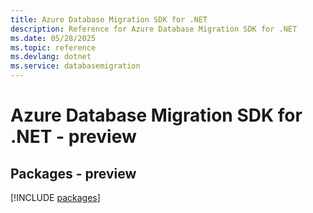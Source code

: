 ```yaml
---
title: Azure Database Migration SDK for .NET
description: Reference for Azure Database Migration SDK for .NET
ms.date: 05/28/2025
ms.topic: reference
ms.devlang: dotnet
ms.service: databasemigration
---
```

# Azure Database Migration SDK for .NET - preview
## Packages - preview
[!INCLUDE [packages](database-migration-index.md)]